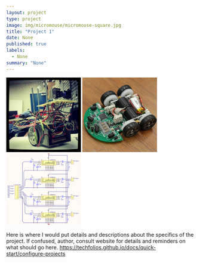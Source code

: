 ```yaml
---
layout: project
type: project
image: img/micromouse/micromouse-square.jpg
title: "Project 1"
date: None
published: true
labels:
  - None
summary: "None"
---
```


<div class="text-center p-4">
  <img width="200px" src="../img/micromouse/micromouse-robot.png" class="img-thumbnail" >
  <img width="200px" src="../img/micromouse/micromouse-robot-2.jpg" class="img-thumbnail" >
  <img width="200px" src="../img/micromouse/micromouse-circuit.png" class="img-thumbnail" >
</div>

Here is where I would put details and descriptions about the specifics of the project. If confused, author, consult website for details and reminders on what should go here. https://techfolios.github.io/docs/quick-start/configure-projects
